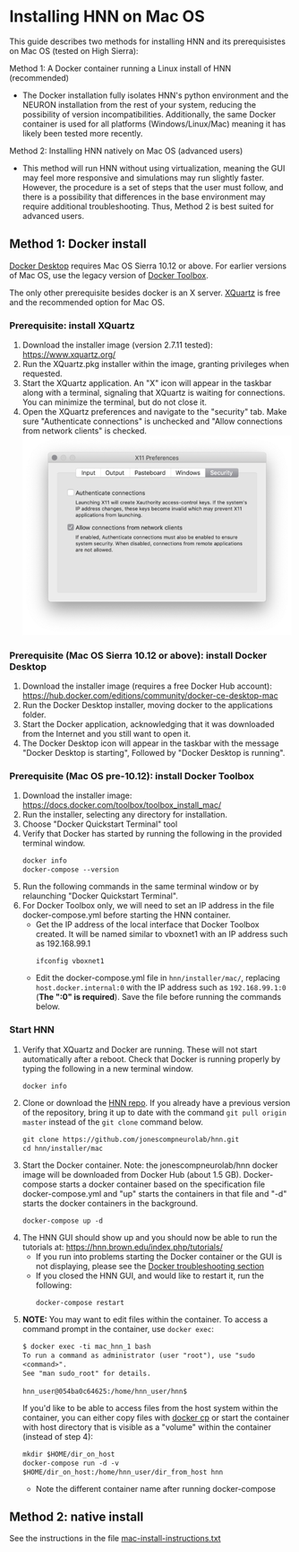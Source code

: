 # Installing HNN on Mac OS

This guide describes two methods for installing HNN and its prerequisistes on Mac OS (tested on High Sierra):

Method 1: A Docker container running a Linux install of HNN (recommended)
   - The Docker installation fully isolates HNN's python environment and the NEURON installation from the rest of your system, reducing the possibility of version incompatibilities. Additionally, the same Docker container is used for all platforms (Windows/Linux/Mac) meaning it has likely been tested more recently.
   
Method 2: Installing HNN natively on Mac OS (advanced users)
   - This method will run HNN without using virtualization, meaning the GUI may feel more responsive and simulations may run slightly faster. However, the procedure is a set of steps that the user must follow, and there is a possibility that differences in the base environment may require additional troubleshooting. Thus, Method 2 is best suited for advanced users.

## Method 1: Docker install

[Docker Desktop](https://www.docker.com/products/docker-desktop) requires Mac OS Sierra 10.12 or above. For earlier versions of Mac OS, use the legacy version of [Docker Toolbox](https://docs.docker.com/toolbox/overview/).

The only other prerequisite besides docker is an X server. [XQuartz](https://www.xquartz.org/) is free and the recommended option for Mac OS.

### Prerequisite: install XQuartz
1. Download the installer image (version 2.7.11 tested): https://www.xquartz.org/
2. Run the XQuartz.pkg installer within the image, granting privileges when requested.
3. Start the XQuartz application. An "X" icon will appear in the taskbar along with a terminal, signaling that XQuartz is waiting for connections. You can minimize the terminal, but do not close it.
4. Open the XQuartz preferences and navigate to the "security" tab. Make sure "Authenticate connections" is unchecked and "Allow connections from network clients" is checked.
![XQuartz preferences](install_pngs/xquartz_preferences.png)

### Prerequisite (Mac OS Sierra 10.12 or above): install Docker Desktop
1. Download the installer image (requires a free Docker Hub account):
https://hub.docker.com/editions/community/docker-ce-desktop-mac
2. Run the Docker Desktop installer, moving docker to the applications folder.
3. Start the Docker application, acknowledging that it was downloaded from the Internet and you still want to open it.
4. The Docker Desktop icon will appear in the taskbar with the message "Docker Desktop is starting", Followed by "Docker Desktop is running".

### Prerequisite (Mac OS pre-10.12): install Docker Toolbox
1. Download the installer image:
https://docs.docker.com/toolbox/toolbox_install_mac/
2. Run the installer, selecting any directory for installation.
3. Choose "Docker Quickstart Terminal" tool
4. Verify that Docker has started by running the following in the provided terminal window. 
    ```
    docker info
    docker-compose --version
    ```
5. Run the following commands in the same terminal window or by relaunching "Docker Quickstart Terminal".
6. For Docker Toolbox only, we will need to set an IP address in the file docker-compose.yml before starting the HNN container.
    - Get the IP address of the local interface that Docker Toolbox created. It will be named similar to vboxnet1 with an IP address such as 192.168.99.1
      ```
      ifconfig vboxnet1
      ```
    - Edit the docker-compose.yml file in `hnn/installer/mac/`, replacing `host.docker.internal:0` with the IP address such as `192.168.99.1:0` (**The ":0" is required**). Save the file before running the commands below.


### Start HNN
1. Verify that XQuartz and Docker are running. These will not start automatically after a reboot. Check that Docker is running properly by typing the following in a new terminal window.
    ```
    docker info
    ```
2. Clone or download the [HNN repo](https://github.com/jonescompneurolab/hnn). If you already have a previous version of the repository, bring it up to date with the command `git pull origin master` instead of the `git clone` command below.
    ```
    git clone https://github.com/jonescompneurolab/hnn.git
    cd hnn/installer/mac
    ```
3. Start the Docker container. Note: the jonescompneurolab/hnn docker image will be downloaded from Docker Hub (about 1.5 GB). Docker-compose starts a docker container based on the specification file docker-compose.yml and "up" starts the containers in that file and "-d" starts the docker containers in the background.
    ```
    docker-compose up -d
    ```    
4. The HNN GUI should show up and you should now be able to run the tutorials at: https://hnn.brown.edu/index.php/tutorials/
   * If you run into problems starting the Docker container or the GUI is not displaying, please see the [Docker troubleshooting section](../docker/README.md#Troubleshooting)
   * If you closed the HNN GUI, and would like to restart it, run the following:
      ```
      docker-compose restart
      ```
5. **NOTE:** You may want to edit files within the container. To access a command prompt in the container, use `docker exec`:
    ```
    $ docker exec -ti mac_hnn_1 bash
    To run a command as administrator (user "root"), use "sudo <command>".
    See "man sudo_root" for details.

    hnn_user@054ba0c64625:/home/hnn_user/hnn$
    ```
    If you'd like to be able to access files from the host system within the container, you can either copy files with [docker cp](https://docs.docker.com/engine/reference/commandline/cp/) or start the container with host directory that is visible as a "volume" within the container (instead of step 4):
    ```
    mkdir $HOME/dir_on_host
    docker-compose run -d -v $HOME/dir_on_host:/home/hnn_user/dir_from_host hnn
    ```
    * Note the different container name after running docker-compose

## Method 2: native install

See the instructions in the file [mac-install-instructions.txt](mac-install-instructions.txt)